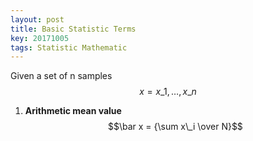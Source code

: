 ```yaml
---
layout: post
title: Basic Statistic Terms
key: 20171005
tags: Statistic Mathematic
---
```


Given a set of n samples $$x={x\_1,\ldots,x\_n}$$

1. **Arithmetic mean value**
    $$\bar x = {\sum x\_i \over N}$$
<!--more-->
